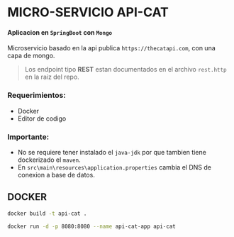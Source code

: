 # MICRO-SERVICIO API-CAT

#### Aplicacion en `SpringBoot` con `Mongo`

Microservicio basado en la api publica `https://thecatapi.com`, con una capa de mongo.

> Los endpoint tipo **REST** estan documentados en el archivo `rest.http` en la raiz del repo.

### Requerimientos:
* Docker
* Editor de codigo

### Importante:

- No se requiere tener instalado el `java-jdk` por que tambien tiene dockerizado el `maven`.
- En `src\main\resources\application.properties` cambia el DNS de conexion a base de datos.

## DOCKER

```sh
docker build -t api-cat .
```

```sh
docker run -d -p 8080:8080 --name api-cat-app api-cat
```